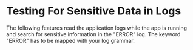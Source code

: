 # Testing For Sensitive Data in Logs

The following features read the application logs while the app is running and search for sensitive information in the "ERROR" log. The keyword "ERROR" has to be mapped with your log grammar.
